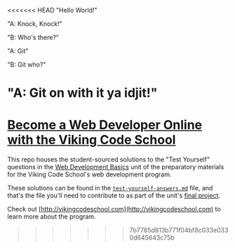 <<<<<<< HEAD
"Hello World!"

"A: Knock, Knock!"

"B: Who's there?"

"A: Git"

"B: Git who?"

"A: Git on with it ya idjit!"
=======
# [Become a Web Developer Online with the Viking Code School](http://vikingcodeschool.com)

This repo houses the student-sourced solutions to the "Test Yourself" questions in the [Web Development Basics](http://vikingcodeschool.com/WK0001) unit of the preparatory materials for the Viking Code School's web development program.  

These solutions can be found in the [`test-yourself-answers.md`](/test-yourself-answers.md) file, and that's the file you'll need to contribute to as part of the unit's [final project](http://vikingcodeschool.com/web-development-basics/getting-comfortable-with-git-and-the-command-line).

Check out [http://vikingcodeschool.com](http://vikingcodeschool.com) to learn more about the program.
>>>>>>> 7b7785d813b771f04bf8c033e0330d645643c75b
